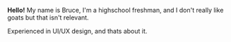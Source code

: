 **Hello!** 
My name is Bruce, I'm a highschool freshman, and I don't really like goats but that isn't relevant.

Experienced in UI/UX design, and thats about it.
<!---
liquidifiedgoat/liquidifiedgoat is a ✨ special ✨ repository because its `README.md` (this file) appears on your GitHub profile.
You can click the Preview link to take a look at your changes.
--->
